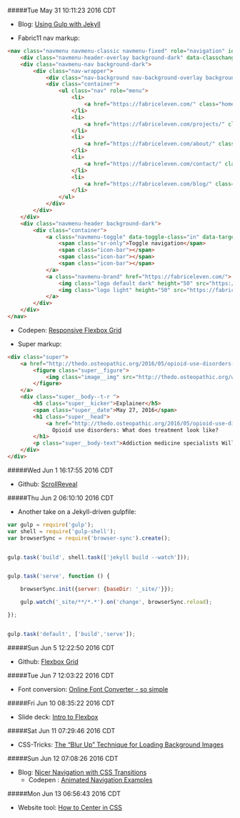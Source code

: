 #####Tue May 31 10:11:23 2016 CDT
* Blog: [Using Gulp with Jekyll](http://aaronlasseigne.com/2016/02/03/using-gulp-with-jekyll/)

* Fabric11 nav markup:
```html
<nav class="navmenu navmenu-classic navmenu-fixed" role="navigation" id="navigation">
    <div class="navmenu-header-overlay background-dark" data-classchange="background-light background-dark" data-classchange-target=".navmenu-header" style="background-color: rgba(53, 53, 53, 0);"></div>
    <div class="navmenu-nav background-dark">
        <div class="nav-wrapper">
            <div class="nav-background nav-background-overlay background-dark" data-classchange="background-light background-dark" data-classchange-target=".navmenu-nav" style="background-color: rgb(53, 53, 53);"></div>
            <div class="container">
                <ul class="nav" role="menu">
                    <li>
                        <a href="https://fabriceleven.com/" class="homelink menu-item menu-item-type-post_type menu-item-object-page">Home</a>
                    </li>
                    <li>
                        <a href="https://fabriceleven.com/projects/" class=" menu-item menu-item-type-post_type menu-item-object-page">Work</a>
                    </li>
                    <li>
                        <a href="https://fabriceleven.com/about/" class=" menu-item menu-item-type-post_type menu-item-object-page">About</a>
                    </li>
                    <li>
                        <a href="https://fabriceleven.com/contact/" class=" menu-item menu-item-type-post_type menu-item-object-page">Contact</a>
                    </li>
                    <li>
                        <a href="https://fabriceleven.com/blog/" class=" menu-item menu-item-type-post_type menu-item-object-page current_page_parent">Blog</a>
                    </li>
                </ul>
            </div>
        </div>
    </div>
    <div class="navmenu-header background-dark">
        <div class="container">
            <a class="navmenu-toggle" data-toggle-class="in" data-target="#navigation" data-on-delay="10" data-on-class="pre-in" data-off-delay="400" data-off-class="out">
                <span class="sr-only">Toggle navigation</span>
                <span class="icon-bar"></span>
                <span class="icon-bar"></span>
                <span class="icon-bar"></span>
            </a>
            <a class="navmenu-brand" href="https://fabriceleven.com/">
                <img class="logo default dark" height="50" src="https://fabriceleven.com/wp-content/uploads/2015/09/fabric11-final-logo-black-md.png" alt="">
                <img class="logo light" height="50" src="https://fabriceleven.com/wp-content/uploads/2015/09/fabric11-final-logo-white-md.png" alt="">
            </a>
        </div>
    </div>
</nav>
```

* Codepen: [Responsive Flexbox Grid](http://codepen.io/guuslieben/pen/bVeObG)

* Super markup:
```html
<div class="super">
    <a href="http://thedo.osteopathic.org/2016/05/opioid-use-disorders-what-does-treatment-look-like/">
        <figure class="super__figure">
            <img class="image__img" src="http://thedo.osteopathic.org/wp-content/uploads/2015/03/addiction.jpg" />
        </figure>
    </a>
    <div class="super__body--t-r ">
        <h5 class="super__kicker">Explainer</h5>
        <span class="super__date">May 27, 2016</span>
        <h1 class="super__head">
            <a href="http://thedo.osteopathic.org/2016/05/opioid-use-disorders-what-does-treatment-look-like/" class="super__link">
              Opioid use disorders: What does treatment look like?                </a>
        </h1>
        <p class="super__body-text">Addiction medicine specialists William Morrone, DO, and Merideth Norris, DO, explain the treatment options for patients who abuse opioids.</p>
    </div>
</div>
```

#####Wed Jun  1 16:17:55 2016 CDT
* Github: [ScrollReveal](https://github.com/jlmakes/scrollreveal.js)


#####Thu Jun  2 06:10:10 2016 CDT 
* Another take on a Jekyll-driven gulpfile:
```js
var gulp = require('gulp');
var shell = require('gulp-shell');
var browserSync = require('browser-sync').create();


gulp.task('build', shell.task(['jekyll build --watch']));


gulp.task('serve', function () {

	browserSync.init({server: {baseDir: '_site/'}});

	gulp.watch('_site/**/*.*').on('change', browserSync.reload);

});


gulp.task('default', ['build','serve']);
```

#####Sun Jun  5 12:22:50 2016 CDT
* Github: [Flexbox Grid](http://flexboxgrid.com/#top)

#####Tue Jun  7 12:03:22 2016 CDT
* Font conversion: [Online Font Converter - so simple](https://font-converter.net/en)

#####Fri Jun 10 08:35:22 2016 CDT
* Slide deck: [Intro to Flexbox](http://arelia.github.io/flex-talk/#/)

#####Sat Jun 11 07:29:46 2016 CDT
* CSS-Tricks: [The “Blur Up” Technique for Loading Background Images](https://css-tricks.com/the-blur-up-technique-for-loading-background-images/)

#####Sun Jun 12 07:08:26 2016 CDT
* Blog: [Nicer Navigation with CSS Transitions](http://www.newmediacampaigns.com/blog/nicer-navigation-with-css-transitions-part-2)
    * Codepen : [Animated Navigation Examples](http://codepen.io/toddsynan/full/pJuyx)

#####Mon Jun 13 06:56:43 2016 CDT
* Website tool: [How to Center in CSS](http://howtocenterincss.com/)
